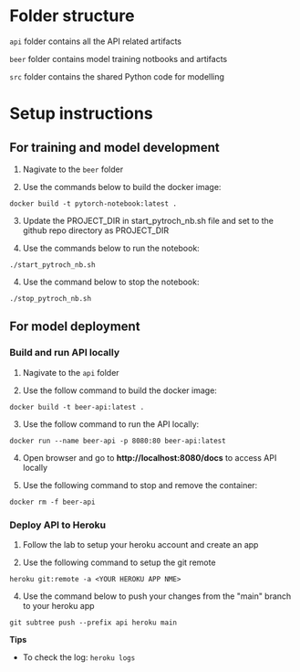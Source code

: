 # Folder structure

`api` folder contains all the API related artifacts

`beer` folder contains model training notbooks and artifacts 

`src` folder contains the shared Python code for modelling


# Setup instructions

## For training and model development

1. Nagivate to the `beer` folder

2. Use the commands below to build the docker image:

`docker build -t pytorch-notebook:latest .`

3. Update the PROJECT_DIR in start_pytroch_nb.sh file and set to the github repo directory as PROJECT_DIR

4. Use the commands below to run the notebook:

`./start_pytroch_nb.sh`

4. Use the command below to stop the notebook:

`./stop_pytroch_nb.sh`


## For model deployment

### Build and run API locally

1. Nagivate to the `api` folder

2. Use the follow command to build the docker image:

`docker build -t beer-api:latest .`

3. Use the follow command to run the API locally:

`docker run --name beer-api -p 8080:80 beer-api:latest`

4. Open browser and go to **http://localhost:8080/docs** to access API locally

5. Use the following command to stop and remove the container:

`docker rm -f beer-api`

### Deploy API to Heroku
1. Follow the lab to setup your heroku account and create an app

2. Use the following command to setup the git remote

`heroku git:remote -a <YOUR HEROKU APP NME>`

4. Use the command below to push your changes from the "main" branch to your heroku app

`git subtree push --prefix api heroku main`


**Tips**
- To check the log: `heroku logs`


